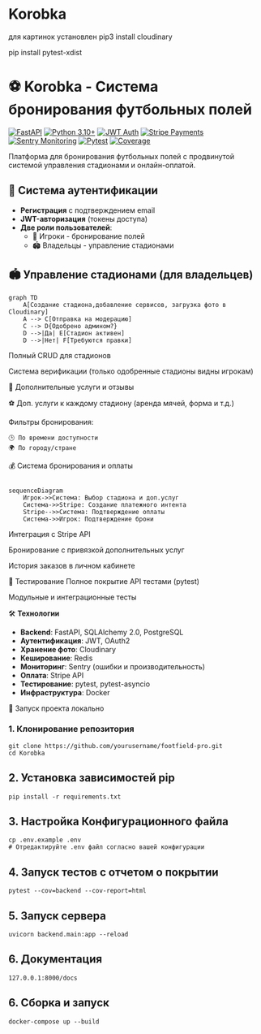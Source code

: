 # Korobka



для картинок установлен pip3 install cloudinary

pip install pytest-xdist


# ⚽ Korobka - Система бронирования футбольных полей

[![FastAPI](https://img.shields.io/badge/FastAPI-0.95+-green)](https://fastapi.tiangolo.com/) 
[![Python 3.10+](https://img.shields.io/badge/python-3.10%2B-blue)](https://www.python.org/) 
[![JWT Auth](https://img.shields.io/badge/Auth-JWT-orange)](https://jwt.io/) 
[![Stripe Payments](https://img.shields.io/badge/Payments-Stripe-blue)](https://stripe.com/) 
[![Sentry Monitoring](https://img.shields.io/badge/Monitoring-Sentry-orange)](https://sentry.io/)
[![Pytest](https://img.shields.io/badge/Testing-Pytest-purple)](https://docs.pytest.org/) 
[![Coverage](https://img.shields.io/badge/Coverage-90%25-brightgreen)](https://codecov.io/)

Платформа для бронирования футбольных полей с продвинутой системой управления стадионами и онлайн-оплатой.

## 🔐 Система аутентификации
- **Регистрация** с подтверждением email
- **JWT-авторизация** (токены доступа)
- **Две роли пользователей**:
  - 👥 Игроки - бронирование полей
  - 🏟️ Владельцы - управление стадионами

## 🏟️ Управление стадионами (для владельцев)
```mermaid
graph TD
    A[Создание стадиона,добавление сервисов, загрузка фото в Cloudinary]
    A --> C[Отправка на модерацию]
    C --> D{Одобрено админом?}
    D -->|Да| E[Стадион активен]
    D -->|Нет| F[Требуются правки]
 ```  
Полный CRUD для стадионов



Система верификации (только одобренные стадионы видны игрокам)

💎 Дополнительные услуги и отзывы

⚽ Доп. услуги к каждому стадиону (аренда мячей, форма и т.д.)


Фильтры бронирования:

    🕒 По времени доступности
    🌍 По городу/стране



💰 Система бронирования и оплаты
```mermaid

sequenceDiagram
    Игрок->>Система: Выбор стадиона и доп.услуг
    Система->>Stripe: Создание платежного интента
    Stripe-->>Система: Подтверждение оплаты
    Система->>Игрок: Подтверждение брони
```
Интеграция с Stripe API

Бронирование с привязкой дополнительных услуг

История заказов в личном кабинете

🧪 Тестирование
Полное покрытие API тестами (pytest)

Модульные и интеграционные тесты

🛠 **Технологии**

  - **Backend**: FastAPI, SQLAlchemy 2.0, PostgreSQL
  - **Аутентификация**: JWT, OAuth2
  - **Хранение фото**: Cloudinary
  - **Кеширование**: Redis
  - **Мониторинг**: Sentry (ошибки и производительность)
  - **Оплата**: Stripe API
  - **Тестирование**: pytest, pytest-asyncio
  - **Инфраструктура**: Docker



🚀 Запуск проекта локально



### 1. Клонирование репозитория
```
git clone https://github.com/yourusername/footfield-pro.git
cd Korobka
```

## 2. Установка зависимостей pip 
```
pip install -r requirements.txt
  ```
## 3. Настройка Конфигурационного файла 
```
cp .env.example .env
# Отредактируйте .env файл согласно вашей конфигурации
```

## 4. Запуск тестов с отчетом о покрытии
```
pytest --cov=backend --cov-report=html 
 ```

## 5.  Запуск  сервера
```
uvicorn backend.main:app --reload
```
## 6. Документация
```
127.0.0.1:8000/docs
```



## 6. Сборка и запуск
``` 
docker-compose up --build
```

